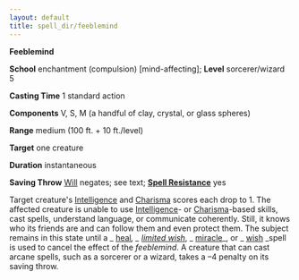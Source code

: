 ```yaml
---
layout: default
title: spell_dir/feeblemind
---
```

 **Feeblemind**

**School** enchantment (compulsion) [mind-affecting]; **Level** sorcerer/wizard 5

**Casting Time** 1 standard action

**Components** V, S, M (a handful of clay, crystal, or glass spheres)

**Range** medium (100 ft. + 10 ft./level)

**Target** one creature

**Duration** instantaneous

**Saving Throw** [Will](../combat#_will) negates; see text; **[Spell Resistance](../glossary#_spell-resistance)** yes

Target creature's [Intelligence](../gettingStarted#_intelligence) and [Charisma](../gettingStarted#_charisma-new) scores each drop to 1. The affected creature is unable to use [Intelligence](../gettingStarted#_intelligence)- or [Charisma](../gettingStarted#_charisma-new)-based skills, cast spells, understand language, or communicate coherently. Still, it knows who its friends are and can follow them and even protect them. The subject remains in this state until a _ [heal](heal#_heal)_, _ [limited wish](limitedWish#_limited-wish)_, _ [miracle](miracle#_miracle)_, or _ [wish](wish#_wish) _spell is used to cancel the effect of the _feeblemind_. A creature that can cast arcane spells, such as a sorcerer or a wizard, takes a –4 penalty on its saving throw.

